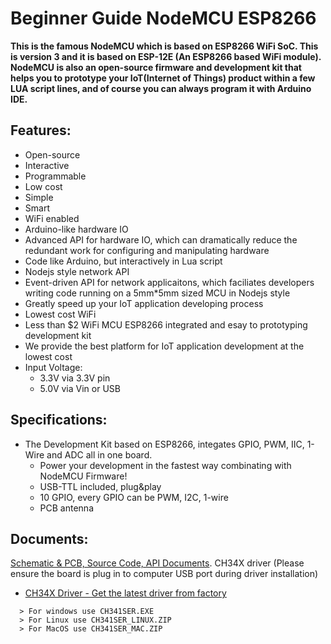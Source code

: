 # Beginner Guide NodeMCU ESP8266 

**This is the famous NodeMCU which is based on ESP8266 WiFi SoC. This is version 3 and it is based on ESP-12E (An ESP8266 based WiFi module). NodeMCU is also an open-source firmware and development kit that helps you to prototype your IoT(Internet of Things) product within a few LUA script lines, and of course you can always program it with Arduino IDE.**

## Features:
  - Open-source
  - Interactive
  - Programmable
  - Low cost
  - Simple
  - Smart
  - WiFi enabled
  - Arduino-like hardware IO
  - Advanced API for hardware IO, which can dramatically reduce the redundant work for configuring and manipulating hardware
  - Code like Arduino, but interactively in Lua script
  - Nodejs style network API
  - Event-driven API for network applicaitons, which faciliates developers writing code running on a 5mm*5mm sized MCU in Nodejs style
  - Greatly speed up your IoT application developing process
  - Lowest cost WiFi
  - Less than $2 WiFi MCU ESP8266 integrated and esay to prototyping development kit
  - We provide the best platform for IoT application development at the lowest cost
  - Input Voltage:
    - 3.3V via 3.3V pin
    - 5.0V via Vin or USB


## Specifications:
  - The Development Kit based on ESP8266, integates GPIO, PWM, IIC, 1-Wire and ADC all in one board.
    - Power your development in the fastest way combinating with NodeMCU Firmware!
    - USB-TTL included, plug&play
    - 10 GPIO, every GPIO can be PWM, I2C, 1-wire
    - PCB antenna


## Documents:
[Schematic & PCB, Source Code, API Documents](https://github.com/nodemcu).
CH34X driver (Please ensure the board is plug in to computer USB port during driver installation)
- [CH34X Driver - Get the latest driver from factory](http://www.wch.cn/downloads/CH341SER_ZIP.html)
```
  > For windows use CH341SER.EXE
  > For Linux use CH341SER_LINUX.ZIP
  > For MacOS use CH341SER_MAC.ZIP
```

